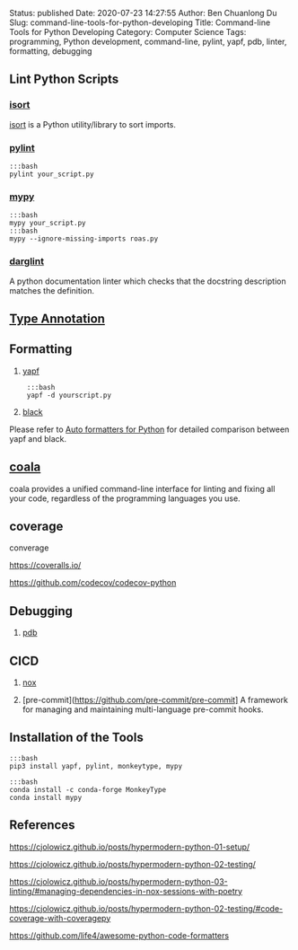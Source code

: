 Status: published
Date: 2020-07-23 14:27:55
Author: Ben Chuanlong Du
Slug: command-line-tools-for-python-developing
Title: Command-line Tools for Python Developing
Category: Computer Science
Tags: programming, Python development, command-line, pylint, yapf, pdb, linter, formatting, debugging


## Lint Python Scripts

### [isort](https://github.com/timothycrosley/isort)
[isort](https://github.com/timothycrosley/isort)
is a Python utility/library to sort imports.

### [pylint](https://github.com/PyCQA/pylint)

    :::bash
    pylint your_script.py

### [mypy](https://github.com/python/mypy)

    :::bash
    mypy your_script.py
    :::bash
    mypy --ignore-missing-imports roas.py

### [darglint](https://github.com/terrencepreilly/darglint)

A python documentation linter which checks that the docstring description matches the definition.

## [Type Annotation](http://www.legendu.net/misc/blog/type-annotation-in-python/)

## Formatting

1. [yapf](https://github.com/google/yapf)

        :::bash
        yapf -d yourscript.py

2. [black](https://github.com/ambv/black)

Please refer to 
[Auto formatters for Python](https://medium.com/3yourmind/auto-formatters-for-python-8925065f9505)
for detailed comparison between yapf and black.

## [coala](https://github.com/coala/coala/)
coala provides a unified command-line interface for linting and fixing all your code, regardless of the programming languages you use.

## coverage 

converage

https://coveralls.io/

https://github.com/codecov/codecov-python

## Debugging

1. [pdb](https://docs.python.org/3/library/pdb.html)

## CICD

1. [nox](http://www.legendu.net/misc/blog/tips-on-nox/)

2. [pre-commit](https://github.com/pre-commit/pre-commit]
    A framework for managing and maintaining multi-language pre-commit hooks.

## Installation of the Tools

    :::bash
    pip3 install yapf, pylint, monkeytype, mypy

    :::bash
    conda install -c conda-forge MonkeyType
    conda install mypy

## References

https://cjolowicz.github.io/posts/hypermodern-python-01-setup/

https://cjolowicz.github.io/posts/hypermodern-python-02-testing/

https://cjolowicz.github.io/posts/hypermodern-python-03-linting/#managing-dependencies-in-nox-sessions-with-poetry

https://cjolowicz.github.io/posts/hypermodern-python-02-testing/#code-coverage-with-coveragepy

https://github.com/life4/awesome-python-code-formatters